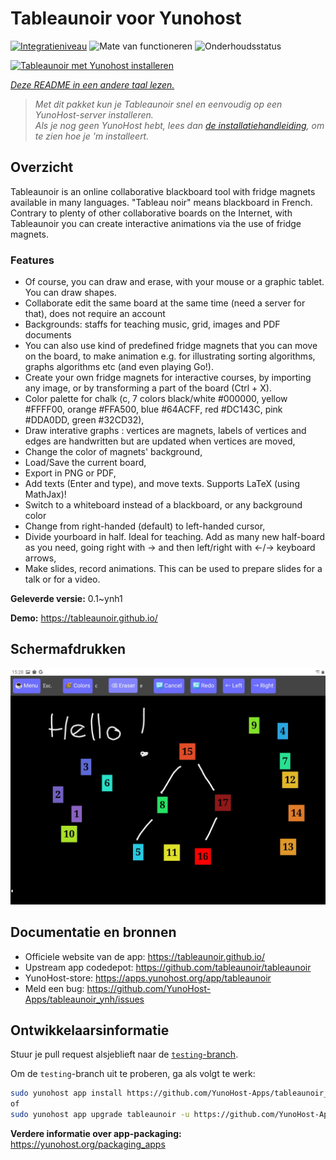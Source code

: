 <!--
NB: Deze README is automatisch gegenereerd door <https://github.com/YunoHost/apps/tree/master/tools/readme_generator>
Hij mag NIET handmatig aangepast worden.
-->

# Tableaunoir voor Yunohost

[![Integratieniveau](https://apps.yunohost.org/badge/integration/tableaunoir)](https://ci-apps.yunohost.org/ci/apps/tableaunoir/)
![Mate van functioneren](https://apps.yunohost.org/badge/state/tableaunoir)
![Onderhoudsstatus](https://apps.yunohost.org/badge/maintained/tableaunoir)

[![Tableaunoir met Yunohost installeren](https://install-app.yunohost.org/install-with-yunohost.svg)](https://install-app.yunohost.org/?app=tableaunoir)

*[Deze README in een andere taal lezen.](./ALL_README.md)*

> *Met dit pakket kun je Tableaunoir snel en eenvoudig op een YunoHost-server installeren.*  
> *Als je nog geen YunoHost hebt, lees dan [de installatiehandleiding](https://yunohost.org/install), om te zien hoe je 'm installeert.*

## Overzicht

Tableaunoir is an online collaborative blackboard tool with fridge magnets available in many languages. "Tableau noir" means blackboard in French. Contrary to plenty of other collaborative boards on the Internet, with Tableaunoir you can create interactive animations via the use of fridge magnets.

### Features

- Of course, you can draw and erase, with your mouse or a graphic tablet. You can draw shapes.
- Collaborate edit the same board at the same time (need a server for that), does not require an account
- Backgrounds: staffs for teaching music, grid, images and PDF documents
- You can also use kind of predefined fridge magnets that you can move on the board, to make animation e.g. for illustrating sorting algorithms, graphs algorithms etc (and even playing Go!).
- Create your own fridge magnets for interactive courses, by importing any image, or by transforming a part of the board (Ctrl + X).
- Color palette for chalk (c, 7 colors black/white #000000, yellow #FFFF00, orange #FFA500, blue #64ACFF, red #DC143C, pink #DDA0DD, green #32CD32),
- Draw interative graphs : vertices are magnets, labels of vertices and edges are handwritten but are updated when vertices are moved,
- Change the color of magnets' background,
- Load/Save the current board,
- Export in PNG or PDF,
- Add texts (Enter and type), and move texts. Supports LaTeX (using MathJax)!
- Switch to a whiteboard instead of a blackboard, or any background color
- Change from right-handed (default) to left-handed cursor,
- Divide yourboard in half. Ideal for teaching. Add as many new half-board as you need, going right with → and then left/right with ←/→ keyboard arrows,
- Make slides, record animations. This can be used to prepare slides for a talk or for a video.


**Geleverde versie:** 0.1~ynh1

**Demo:** <https://tableaunoir.github.io/>

## Schermafdrukken

![Schermafdrukken van Tableaunoir](./doc/screenshots/screenshot.jpg)

## Documentatie en bronnen

- Officiele website van de app: <https://tableaunoir.github.io/>
- Upstream app codedepot: <https://github.com/tableaunoir/tableaunoir>
- YunoHost-store: <https://apps.yunohost.org/app/tableaunoir>
- Meld een bug: <https://github.com/YunoHost-Apps/tableaunoir_ynh/issues>

## Ontwikkelaarsinformatie

Stuur je pull request alsjeblieft naar de [`testing`-branch](https://github.com/YunoHost-Apps/tableaunoir_ynh/tree/testing).

Om de `testing`-branch uit te proberen, ga als volgt te werk:

```bash
sudo yunohost app install https://github.com/YunoHost-Apps/tableaunoir_ynh/tree/testing --debug
of
sudo yunohost app upgrade tableaunoir -u https://github.com/YunoHost-Apps/tableaunoir_ynh/tree/testing --debug
```

**Verdere informatie over app-packaging:** <https://yunohost.org/packaging_apps>
